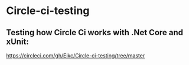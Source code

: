 # Circle-ci-testing
Testing how Circle Ci works with .Net Core and xUnit:
-
https://circleci.com/gh/Eikc/Circle-ci-testing/tree/master
